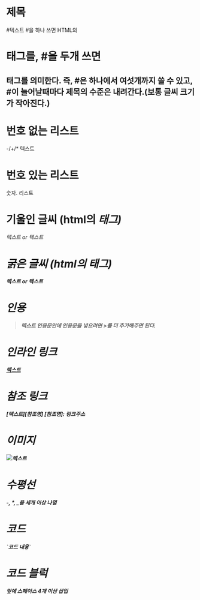 # 제목
#텍스트
#을 하나 쓰면 HTML의 <h1> 태그를, #을 두개 쓰면 <h2>태그를 의미한다. 즉, #은 하나에서 여섯개까지 쓸 수 있고, #이 늘어날때마다 제목의 수준은 내려간다.(보통 글씨 크기가 작아진다.)

# 번호 없는 리스트
-/+/* 텍스트
# 번호 있는 리스트
숫자. 리스트
# 기울인 글씨 (html의 <em>태그)
*텍스트* or _텍스트_
# 굵은 글씨 (html의 <strong>태그)
**텍스트** or __텍스트__
# 인용
> 텍스트
인용문안에 인용문을 넣으려면 >를 더 추가해주면 된다.
# 인라인 링크
[텍스트](링크주소)
# 참조 링크
[텍스트][참조명]
[참조명]: 링크주소
# 이미지
![텍스트](이미지링크)
# 수평선
-, *, _을 세개 이상 나열
# 코드
\`코드 내용\`
# 코드 블럭
앞에 스페이스 4개 이상 삽입
